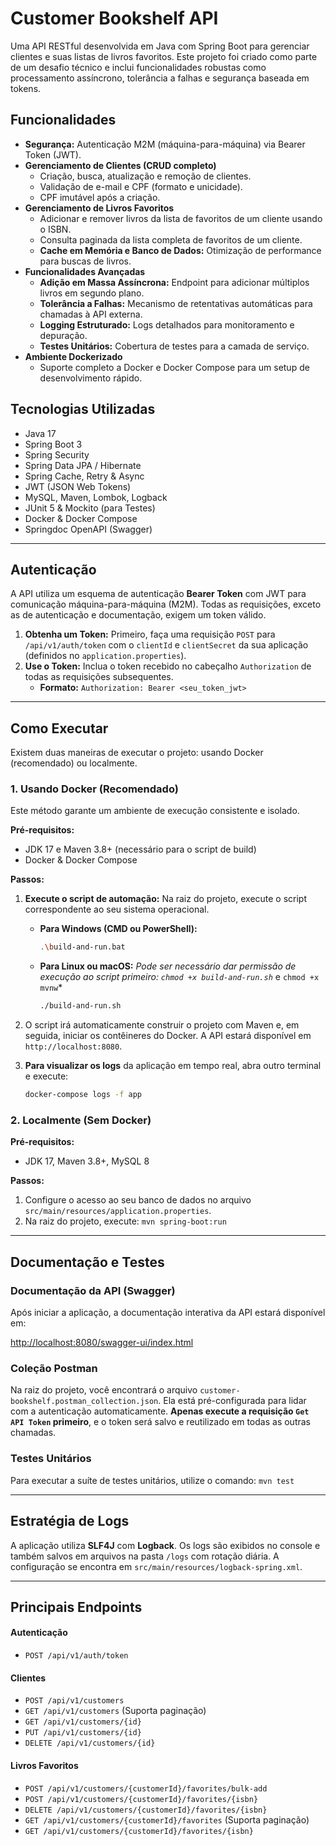 # Customer Bookshelf API

Uma API RESTful desenvolvida em Java com Spring Boot para gerenciar clientes e suas listas de livros favoritos. Este projeto foi criado como parte de um desafio técnico e inclui funcionalidades robustas como processamento assíncrono, tolerância a falhas e segurança baseada em tokens.

## Funcionalidades

- **Segurança:** Autenticação M2M (máquina-para-máquina) via Bearer Token (JWT).
- **Gerenciamento de Clientes (CRUD completo)**
  - Criação, busca, atualização e remoção de clientes.
  - Validação de e-mail e CPF (formato e unicidade).
  - CPF imutável após a criação.
- **Gerenciamento de Livros Favoritos**
  - Adicionar e remover livros da lista de favoritos de um cliente usando o ISBN.
  - Consulta paginada da lista completa de favoritos de um cliente.
  - **Cache em Memória e Banco de Dados:** Otimização de performance para buscas de livros.
- **Funcionalidades Avançadas**
  - **Adição em Massa Assíncrona:** Endpoint para adicionar múltiplos livros em segundo plano.
  - **Tolerância a Falhas:** Mecanismo de retentativas automáticas para chamadas à API externa.
  - **Logging Estruturado:** Logs detalhados para monitoramento e depuração.
  - **Testes Unitários:** Cobertura de testes para a camada de serviço.
- **Ambiente Dockerizado**
  - Suporte completo a Docker e Docker Compose para um setup de desenvolvimento rápido.

## Tecnologias Utilizadas

- Java 17
- Spring Boot 3
- Spring Security
- Spring Data JPA / Hibernate
- Spring Cache, Retry & Async
- JWT (JSON Web Tokens)
- MySQL, Maven, Lombok, Logback
- JUnit 5 & Mockito (para Testes)
- Docker & Docker Compose
- Springdoc OpenAPI (Swagger)

---

## Autenticação

A API utiliza um esquema de autenticação **Bearer Token** com JWT para comunicação máquina-para-máquina (M2M). Todas as requisições, exceto as de autenticação e documentação, exigem um token válido.

1.  **Obtenha um Token:** Primeiro, faça uma requisição `POST` para `/api/v1/auth/token` com o `clientId` e `clientSecret` da sua aplicação (definidos no `application.properties`).
2.  **Use o Token:** Inclua o token recebido no cabeçalho `Authorization` de todas as requisições subsequentes.
    - **Formato:** `Authorization: Bearer <seu_token_jwt>`

---

## Como Executar

Existem duas maneiras de executar o projeto: usando Docker (recomendado) ou localmente.

### 1. Usando Docker (Recomendado)

Este método garante um ambiente de execução consistente e isolado.

**Pré-requisitos:**
- JDK 17 e Maven 3.8+ (necessário para o script de build)
- Docker & Docker Compose

**Passos:**

1.  **Execute o script de automação:** Na raiz do projeto, execute o script correspondente ao seu sistema operacional.

    -   **Para Windows (CMD ou PowerShell):**
        ```bash
        .\build-and-run.bat
        ```

    -   **Para Linux ou macOS:**
        *Pode ser necessário dar permissão de execução ao script primeiro: `chmod +x build-and-run.sh`* e `chmod +x mvnw`*
        ```bash
        ./build-and-run.sh
        ```

2.  O script irá automaticamente construir o projeto com Maven e, em seguida, iniciar os contêineres do Docker. A API estará disponível em `http://localhost:8080`.

3.  **Para visualizar os logs** da aplicação em tempo real, abra outro terminal e execute:
    ```bash
    docker-compose logs -f app
    ```

### 2. Localmente (Sem Docker)

**Pré-requisitos:**
- JDK 17, Maven 3.8+, MySQL 8

**Passos:**

1.  Configure o acesso ao seu banco de dados no arquivo `src/main/resources/application.properties`.
2.  Na raiz do projeto, execute: `mvn spring-boot:run`

---

## Documentação e Testes

### Documentação da API (Swagger)

Após iniciar a aplicação, a documentação interativa da API estará disponível em:

[http://localhost:8080/swagger-ui/index.html](http://localhost:8080/swagger-ui/index.html)

### Coleção Postman

Na raiz do projeto, você encontrará o arquivo `customer-bookshelf.postman_collection.json`. Ela está pré-configurada para lidar com a autenticação automaticamente. **Apenas execute a requisição `Get API Token` primeiro**, e o token será salvo e reutilizado em todas as outras chamadas.

### Testes Unitários

Para executar a suíte de testes unitários, utilize o comando: `mvn test`

---

## Estratégia de Logs

A aplicação utiliza **SLF4J** com **Logback**. Os logs são exibidos no console e também salvos em arquivos na pasta `/logs` com rotação diária. A configuração se encontra em `src/main/resources/logback-spring.xml`.

---

## Principais Endpoints

#### Autenticação
- `POST /api/v1/auth/token`

#### Clientes
- `POST /api/v1/customers`
- `GET /api/v1/customers` (Suporta paginação)
- `GET /api/v1/customers/{id}`
- `PUT /api/v1/customers/{id}`
- `DELETE /api/v1/customers/{id}`

#### Livros Favoritos
- `POST /api/v1/customers/{customerId}/favorites/bulk-add`
- `POST /api/v1/customers/{customerId}/favorites/{isbn}`
- `DELETE /api/v1/customers/{customerId}/favorites/{isbn}`
- `GET /api/v1/customers/{customerId}/favorites` (Suporta paginação)
- `GET /api/v1/customers/{customerId}/favorites/{isbn}`
